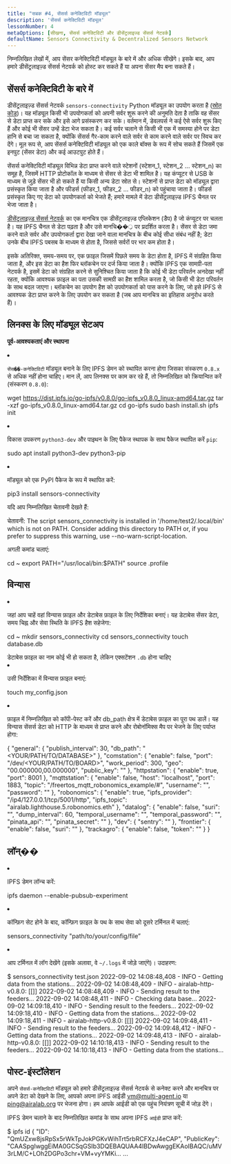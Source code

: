 ```yaml
---
title: "सबक #4, सेंसर्स कनेक्टिविटी मॉड्यूल"
description: 'सेंसर्स कनेक्टिविटी मॉड्यूल'
lessonNumber: 4
metaOptions: [सीखना, सेंसर्स कनेक्टिविटी और डीसेंट्रलाइज्ड सेंसर्स नेटवर्क]
defaultName: Sensors Connectivity & Decentralized Sensors Network
---
```


निम्नलिखित लेखों में, आप सेंसर कनेक्टिविटी मॉड्यूल के बारे में और अधिक सीखेंगे। इसके बाद, आप हमारे डीसेंट्रलाइज़्ड सेंसर्स नेटवर्क को होस्ट कर सकते हैं या अपना सेंसर मैप बना सकते हैं।

## सेंसर्स कनेक्टिविटी के बारे में

डीसेंट्रलाइज़्ड सेंसर्स नेटवर्क `sensors-connectivity` Python मॉड्यूल का उपयोग करता है ([स्रोत कोड](https://github.com/airalab/sensors-connectivity))। यह मॉड्यूल किसी भी उपयोगकर्ता को अपनी सर्वर शुरू करने की अनुमति देता है ताकि वह सेंसर से डेटा प्राप्त कर सके और इसे आगे प्रसंस्करण कर सके। वर्तमान में, डेवलपर्स ने कई ऐसे सर्वर शुरू किए हैं और कोई भी सेंसर उन्हें डेटा भेज सकता है। कई सर्वर चलाने से किसी भी एक में समस्या होने पर डेटा हानि से बचा जा सकता है, क्योंकि सेंसर्स गैर-काम करने वाले सर्वर से काम करने वाले सर्वर पर स्विच कर देंगे। मूल रूप से, आप सेंसर्स कनेक्टिविटी मॉड्यूल को एक काले बॉक्स के रूप में सोच सकते हैं जिसमें एक इनपुट (सेंसर डेटा) और कई आउटपुट होते हैं।

<LessonImages  figure figureCaption="Module architecture" src="sensors-connectivity-course/lesson-4-1.png" alt="Module architecture"/>

सेंसर्स कनेक्टिविटी मॉड्यूल विभिन्न डेटा प्राप्त करने वाले स्टेशनों (स्टेशन_1, स्टेशन_2 ... स्टेशन_n) का समूह है, जिसमें HTTP प्रोटोकॉल के माध्यम से सेंसर से डेटा भी शामिल है। यह कंप्यूटर से USB के माध्यम से जुड़े सेंसर भी हो सकते हैं या किसी अन्य डेटा स्रोत से। स्टेशनों से प्राप्त डेटा को मॉड्यूल द्वारा प्रसंस्कृत किया जाता है और फीडर्स (फीडर_1, फीडर_2 ... फीडर_n) को पहुंचाया जाता है। फीडर्स प्रसंस्कृत किए गए डेटा को उपयोगकर्ता को भेजते हैं; हमारे मामले में डेटा डीसेंट्रलाइज़्ड IPFS चैनल पर भेजा जाता है। 

[डीसेंट्रलाइज़्ड सेंसर्स नेटवर्क](https://sensors.robonomics.network/#/) का एक मानचित्र एक डीसेंट्रलाइज़्ड एप्लिकेशन (डैप) है जो कंप्यूटर पर चलता है। यह IPFS चैनल से डेटा पढ़ता है और उसे मानचि��्र पर प्रदर्शित करता है। सेंसर से डेटा जमा करने वाले सर्वर और उपयोगकर्ता द्वारा देखा जाने वाला मानचित्र के बीच कोई सीधा संबंध नहीं है; डेटा उनके बीच IPFS पबसब के माध्यम से होता है, जिससे सर्वरों पर भार कम होता है। 

इसके अतिरिक्त, समय-समय पर, एक फ़ाइल जिसमें पिछले समय के डेटा होता है, IPFS में संग्रहित किया जाता है, और इस डेटा का हैश फिर ब्लॉकचेन पर दर्ज किया जाता है। क्योंकि IPFS एक सामग्री-पता नेटवर्क है, इसमें डेटा को संग्रहित करने से सुनिश्चित किया जाता है कि कोई भी डेटा परिवर्तन अनदेखा नहीं रहता, क्योंकि आवश्यक फ़ाइल का पता उसकी सामग्री का हैश शामिल करता है, जो किसी भी डेटा परिवर्तन के साथ बदल जाएगा। ब्लॉकचेन का उपयोग हैश को उपयोगकर्ता को पास करने के लिए, जो इसे IPFS से आवश्यक डेटा प्राप्त करने के लिए उपयोग कर सकता है (जब आप मानचित्र का इतिहास अनुरोध करते हैं)।

## लिनक्स के लिए मॉड्यूल सेटअप

**पूर्व-आवश्यकताएं और स्थापना**

<List type="numbers">

<li>

`सेंस��-कनेक्टिविटी` मॉड्यूल बनाने के लिए IPFS डेमन को स्थापित करना होगा जिसका संस्करण `0.8.x` से अधिक नहीं होना चाहिए। मान लें, आप लिनक्स पर काम कर रहे हैं, तो निम्नलिखित को क्रियान्वित करें (संस्करण `0.8.0`):

<LessonCodeWrapper codeClass="big-code" language="bash">wget https://dist.ipfs.io/go-ipfs/v0.8.0/go-ipfs_v0.8.0_linux-amd64.tar.gz
tar -xzf go-ipfs_v0.8.0_linux-amd64.tar.gz
cd go-ipfs
sudo bash install.sh
ipfs init</LessonCodeWrapper>

</li>


<li>

विकास उपकरण `python3-dev` और पाइथन के लिए पैकेज स्थापक के साथ पैकेज स्थापित करें `pip`:

<LessonCodeWrapper codeClass="long-code" language="bash">sudo apt install python3-dev python3-pip</LessonCodeWrapper>

</li>


<li>

मॉड्यूल को एक PyPI पैकेज के रूप में स्थापित करें:

<LessonCodeWrapper codeClass="long-code" language="bash">pip3 install sensors-connectivity</LessonCodeWrapper>

यदि आप निम्नलिखित चेतावनी देखते हैं: 

<LessonCodeWrapper codeClass="big-code" language="bash">चेतावनी: The script sensors_connectivity is installed in '/home/test2/.local/bin' which is not on PATH.
Consider adding this directory to PATH or, if you prefer to suppress this warning, use --no-warn-script-location.</LessonCodeWrapper>

अगली कमांड चलाएं:

<LessonCodeWrapper  language="bash">cd ~
export PATH="/usr/local/bin:$PATH"
source .profile</LessonCodeWrapper>

</li>

</List>

## विन्यास

<List type="numbers">

<li>

जहां आप चाहें वहां विन्यास फ़ाइल और डेटाबेस फ़ाइल के लिए निर्देशिका बनाएं। यह डेटाबेस सेंसर डेटा, समय चिह्न और सेवा स्थिति के IPFS हैश सहेजेगा:

<LessonCodeWrapper language="bash">cd ~
mkdir sensors_connectivity
cd sensors_connectivity
touch database.db</LessonCodeWrapper>

<RoboAcademyNote type="okay" title="INFO">
डेटाबेस फ़ाइल का नाम कोई भी हो सकता है, लेकिन एक्सटेंशन <code>.db</code> होना चाहिए
</RoboAcademyNote>

</li>


<li>

उसी निर्देशिका में विन्यास फ़ाइल बनाएं:

<LessonCodeWrapper language="bash">touch my_config.json</LessonCodeWrapper>

</li>


<li>

फ़ाइल में निम्नलिखित को कॉपी-पेस्ट करें और db_path क्षेत्र में डेटाबेस फ़ाइल का पूरा पथ डालें। यह विन्यास सेंसर्स डेटा को HTTP के माध्यम से प्राप्त करने और रोबोनॉमिक्स मैप पर भेजने के लिए पर्याप्त होगा:

<LessonCodeWrapper codeClass="big-code" language="json">{
   "general": {
      "publish_interval": 30,
      "db_path": "<YOUR/PATH/TO/DATABASE>"
   },
   "comstation": {
      "enable": false,
      "port": "/dev/<YOUR/PATH/TO/BOARD>",
      "work_period": 300,
      "geo": "00.000000,00.000000",
      "public_key": ""
   },
   "httpstation": {
      "enable": true,
      "port": 8001
   },
   "mqttstation": {
      "enable": false,
      "host": "localhost",
      "port": 1883,
      "topic": "/freertos_mqtt_robonomics_example/#",
      "username": "",
      "password": ""
   },
   "robonomics": {
      "enable": true,
      "ipfs_provider": "/ip4/127.0.0.1/tcp/5001/http",
      "ipfs_topic": "airalab.lighthouse.5.robonomics.eth"
   },
   "datalog": {
      "enable": false,
      "suri": "",
      "dump_interval": 60,
      "temporal_username": "",
      "temporal_password": "",
      "pinata_api": "",
      "pinata_secret": ""
   },
   "dev": {
      "sentry": ""
   },
   "frontier": {
      "enable": false,
      "suri": ""
   },
   "trackagro": {
      "enable": false,
      "token": ""
   }
}</LessonCodeWrapper>

</li>

</List>

## लॉन्��


<List type="numbers">

<li>

IPFS डेमन लॉन्च करें:

<LessonCodeWrapper codeCLass="big-code" language="bash">ipfs daemon --enable-pubsub-experiment</LessonCodeWrapper>

</li>


<li>

कॉन्फ़िग सेट होने के बाद, कॉन्फ़िग फ़ाइल के पथ के साथ सेवा को दूसरे टर्मिनल में चलाएं:

<LessonCodeWrapper language="bash">sensors_connectivity "path/to/your/config/file”</LessonCodeWrapper>

</li>


<li>

आप टर्मिनल में लॉग देखेंगे (इसके अलावा, वे `~/.logs` में जोड़े जाएंगे)। उदाहरण:

<LessonCodeWrapper codeClass="big-code" language="bash">$ sensors_connectivity test.json
2022-09-02 14:08:48,408 - INFO - Getting data from the stations...
2022-09-02 14:08:48,409 - INFO - airalab-http-v0.8.0: [[]]
2022-09-02 14:08:48,409 - INFO - Sending result to the feeders...
2022-09-02 14:08:48,411 - INFO - Checking data base...
2022-09-02 14:09:18,410 - INFO - Sending result to the feeders...
2022-09-02 14:09:18,410 - INFO - Getting data from the stations...
2022-09-02 14:09:18,411 - INFO - airalab-http-v0.8.0: [[]]
2022-09-02 14:09:48,411 - INFO - Sending result to the feeders...
2022-09-02 14:09:48,412 - INFO - Getting data from the stations...
2022-09-02 14:09:48,413 - INFO - airalab-http-v0.8.0: [[]]
2022-09-02 14:10:18,413 - INFO - Sending result to the feeders...
2022-09-02 14:10:18,413 - INFO - Getting data from the stations...</LessonCodeWrapper>

</li>

</List>

## पोस्ट-इंस्टॉलेशन

अपने `सेंसर्स-कनेक्टिविटी` मॉड्यूल को हमारे डीसेंट्रलाइज़्ड सेंसर्स नेटवर्क से कनेक्ट करने और मानचित्र पर अपने डेटा को देखने के लिए, आपको अपना IPFS आईडी [vm@multi-agent.io](mailto:vm@multi-agent.io) या [ping@airalab.org](mailto:ping@airalab.org) पर भेजना होगा। हम आपके आईडी को एक पहुंच नियंत्रण सूची में जोड़ देंगे।

IPFS डेमन चलाने के बाद निम्नलिखित कमांड के साथ अपना IPFS `आईडी` प्राप्त करें:

<LessonCodeWrapper codeClass="big-code" language="bash">$ ipfs id
{
	"ID": "QmUZxw8jsRpSx5rWkTpJokPGKvWihTrt5rbRCFXzJ4eCAP",
	"PublicKey": "CAASpgIwggEiMA0GCSqGSIb3DQEBAQUAA4IBDwAwggEKAoIBAQC/uMV3rLM/C+LOh2DGPo3chr+VM+vyYMKi...
    ...</LessonCodeWrapper>